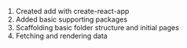 1. Created add with create-react-app
2. Added basic supporting packages
3. Scaffolding basic folder structure and initial pages
4. Fetching and rendering data
